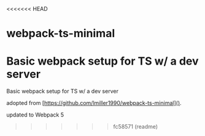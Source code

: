 <<<<<<< HEAD
# webpack-ts-minimal
Basic webpack setup for TS w/ a dev server
=======
Basic webpack setup for TS w/ a dev server

adopted from [https://github.com/lmiller1990/webpack-ts-minimal]().

updated to Webpack 5
>>>>>>> fc58571 (readme)
